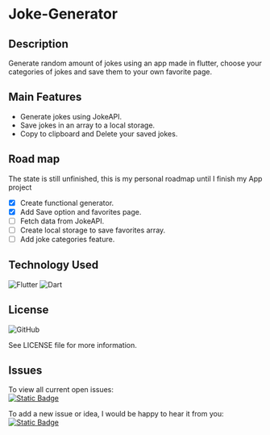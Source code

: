 # Joke-Generator
## Description
Generate random amount of jokes using an app made in flutter, choose your categories of jokes and save them to your own favorite page.

## Main Features
- Generate jokes using JokeAPI.
- Save jokes in an array to a local storage.
- Copy to clipboard and Delete your saved jokes.

## Road map
 The state is still unfinished, this is my personal roadmap until I finish my App project
 * [x] Create functional generator.
 * [x] Add Save option and favorites page.
 * [ ] Fetch data from JokeAPI.
 * [ ] Create local storage to save favorites array.
 * [ ] Add joke categories feature.
       
## Technology Used
<div>
  <img src='https://img.shields.io/badge/Flutter-1572B6?style=for-the-badge&logo=flutter&logoColor=white' alt='Flutter'/>
  <img src='https://img.shields.io/badge/Dart-1572B6?style=for-the-badge&logo=dart&logoColor=white' alt='Dart'/>
</div>

## License
![GitHub](https://img.shields.io/github/license/ItsAlexanderPopov/Joke-Generator)

See LICENSE file for more information.

## Issues
To view all current open issues:
<br/><a href='https://github.com/ItsAlexanderPopov/Joke-Generator/issues'><img alt="Static Badge" src="https://img.shields.io/badge/Open%20Issues-148F77?style=for-the-badge"></a>

To add a new issue or idea, I would be happy to hear it from you:
<br/><a href='https://github.com/ItsAlexanderPopov/Joke-Generator/issues/new'><img alt="Static Badge" src="https://img.shields.io/badge/Open%20New%20Issues-2874A6?style=for-the-badge"></a>
